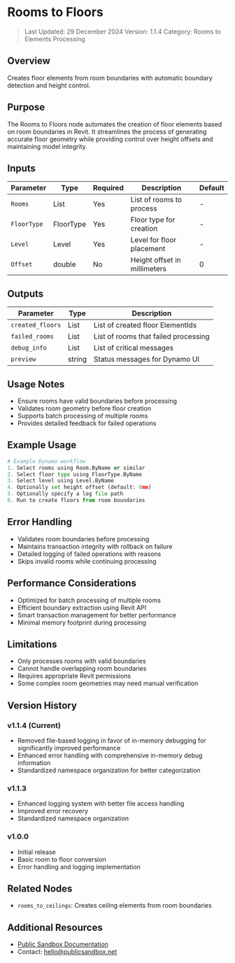 # Rooms to Floors
> Last Updated: 29 December 2024
> Version: 1.1.4
> Category: Rooms to Elements Processing

## Overview
Creates floor elements from room boundaries with automatic boundary detection and height control.

## Purpose
The Rooms to Floors node automates the creation of floor elements based on room boundaries in Revit. It streamlines the process of generating accurate floor geometry while providing control over height offsets and maintaining model integrity.

## Inputs
| Parameter | Type | Required | Description | Default |
|-----------|------|----------|-------------|---------|
| `Rooms` | List<Room> | Yes | List of rooms to process | - |
| `FloorType` | FloorType | Yes | Floor type for creation | - |
| `Level` | Level | Yes | Level for floor placement | - |
| `Offset` | double | No | Height offset in millimeters | 0 |

## Outputs
| Parameter | Type | Description |
|-----------|------|-------------|
| `created_floors` | List<ElementId> | List of created floor ElementIds |
| `failed_rooms` | List<Room> | List of rooms that failed processing |
| `debug_info` | List<string> | List of critical messages |
| `preview` | string | Status messages for Dynamo UI |

## Usage Notes
- Ensure rooms have valid boundaries before processing
- Validates room geometry before floor creation
- Supports batch processing of multiple rooms
- Provides detailed feedback for failed operations

## Example Usage
```python
# Example Dynamo workflow
1. Select rooms using Room.ByName or similar
2. Select floor type using FloorType.ByName
3. Select level using Level.ByName
4. Optionally set height offset (default: 0mm)
5. Optionally specify a log file path
6. Run to create floors from room boundaries
```

## Error Handling
- Validates room boundaries before processing
- Maintains transaction integrity with rollback on failure
- Detailed logging of failed operations with reasons
- Skips invalid rooms while continuing processing

## Performance Considerations
- Optimized for batch processing of multiple rooms
- Efficient boundary extraction using Revit API
- Smart transaction management for better performance
- Minimal memory footprint during processing

## Limitations
- Only processes rooms with valid boundaries
- Cannot handle overlapping room boundaries
- Requires appropriate Revit permissions
- Some complex room geometries may need manual verification

## Version History
### v1.1.4 (Current)
- Removed file-based logging in favor of in-memory debugging for significantly improved performance
- Enhanced error handling with comprehensive in-memory debug information
- Standardized namespace organization for better categorization

### v1.1.3
- Enhanced logging system with better file access handling
- Improved error recovery
- Standardized namespace organization

### v1.0.0
- Initial release
- Basic room to floor conversion
- Error handling and logging implementation

## Related Nodes
- `rooms_to_ceilings`: Creates ceiling elements from room boundaries

## Additional Resources
- [Public Sandbox Documentation](https://publicsandbox.net)
- Contact: hello@publicsandbox.net 